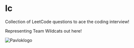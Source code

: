 # lc

Collection of LeetCode questions to ace the coding interview! 

Representing Team Wildcats out here!


![Pavloklogo](https://user-images.githubusercontent.com/99750691/154197267-1e1b17dc-6a9f-4c41-8f02-4ebd66b201f7.png)



